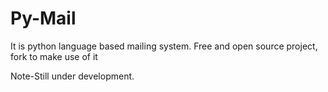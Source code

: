 # Py-Mail

It is python language based mailing system.
Free and open source project, fork to make use of it

Note-Still under development.
